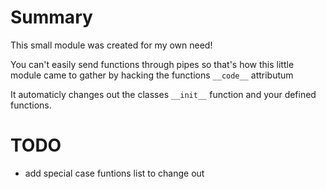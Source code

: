 # Summary
This small module was created for my own need!

You can't easily send functions through pipes so that's how this
little module came to gather by hacking the functions ```__code__``` attributum

It automaticly changes out the classes ```__init__``` function and your defined functions.

# TODO
- add special case funtions list to change out